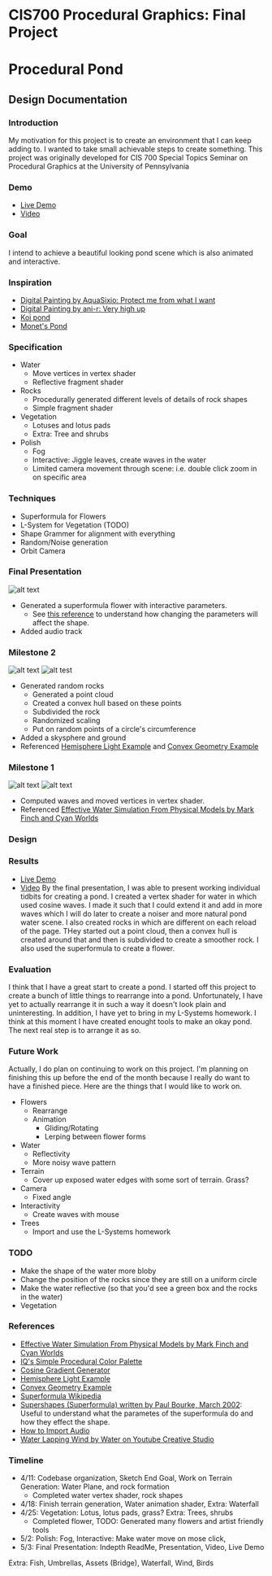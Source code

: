 # CIS700 Procedural Graphics: Final Project
# Procedural Pond

## Design Documentation
### Introduction
My motivation for this project is to create an environment that I can keep adding to. I wanted to take small achievable steps to create something. This project was originally developed for CIS 700 Special Topics Seminar on Procedural Graphics at the University of Pennsylvania

### Demo
- [Live Demo](https://eldu.github.io/Final-Project/)
- [Video](https://vimeo.com/216259878)

### Goal
I intend to achieve a beautiful looking pond scene which is also animated and interactive.

### Inspiration
- [Digital Painting by AquaSixio: Protect me from what I want](http://aquasixio.deviantart.com/art/Protect-me-from-what-I-want-311893619)
- [Digital Painting by ani-r: Very high up](http://ani-r.deviantart.com/art/Very-high-up-412864930)
- [Koi pond](http://static.boredpanda.com/blog/wp-content/uploads/2016/07/IMG_0528-p-577a423beb0db__880.jpg)
- [Monet's Pond](https://www.youtube.com/watch?v=69ks5akyFsA)

### Specification
- Water
  - Move vertices in vertex shader
  - Reflective fragment shader
- Rocks
  - Procedurally generated different levels of details of rock shapes
  - Simple fragment shader
- Vegetation
  - Lotuses and lotus pads
  - Extra: Tree and shrubs
- Polish
  - Fog
  - Interactive: Jiggle leaves, create waves in the water
  - Limited camera movement through scene: i.e. double click zoom in on specific area

### Techniques
- Superformula for Flowers
- L-System for Vegetation (TODO)
- Shape Grammer for alignment with everything
- Random/Noise generation
- Orbit Camera

### Final Presentation
![alt text][Static_Flower]

[Static_Flower]: https://github.com/eldu/Final-Project/blob/master/src/common/images/Static_Flower.png

- Generated a superformula flower with interactive parameters.
  - See [this reference](http://paulbourke.net/geometry/supershape/) to understand how changing the parameters will affect the shape.
- Added audio track

### Milestone 2
![alt text][m2_rockformation]
![alt test][m2_skybox]

[m2_rockformation]: https://github.com/eldu/Final-Project/blob/master/src/common/images/M2_RockFormation.png
[m2_skybox]:https://github.com/eldu/Final-Project/blob/master/src/common/images/M2_SkyBox.png
- Generated random rocks
  - Generated a point cloud
  - Created a convex hull based on these points
  - Subdivided the rock
  - Randomized scaling
  - Put on random points of a circle's circumference
- Added a skysphere and ground
- Referenced [Hemisphere Light Example](https://threejs.org/examples/?q=hemis#webgl_lights_hemisphere) and [Convex Geometry Example](https://threejs.org/examples/?q=convex#webgl_geometry_convex)

### Milestone 1
![alt text][m1_water]
![alt text][m1_waterWireframe]

[m1_water]: https://github.com/eldu/Final-Project/blob/master/src/common/images/M1_Water.gif "Milestone 1: Water"
[m1_waterWireframe]: https://github.com/eldu/Final-Project/blob/master/src/common/images/M1_WaterWireframe.gif "Milestone 1: Water Wireframe"
- Computed waves and moved vertices in vertex shader.
- Referenced [Effective Water Simulation From Physical Models by Mark Finch and Cyan Worlds](http://http.developer.nvidia.com/GPUGems/gpugems_ch01.html)

### Design


### Results
- [Live Demo](https://eldu.github.io/Final-Project/)
- [Video](https://vimeo.com/216259878)
By the final presentation, I was able to present working individual tidbits for creating a pond. I created a vertex shader for water in which used cosine waves. I made it such that I could extend it and add in more waves which I will do later to create a noiser and more natural pond water scene. I also created rocks in which are different on each reload of the page. THey started out a point cloud, then a convex hull is created around that and then is subdivided to create a smoother rock. I also used the superformula to create a flower.


### Evaluation
I think that I have a great start to create a pond. I started off this project to create a bunch of little things to rearrange into a pond. Unfortunately, I have yet to actually rearrange it in such a way it doesn't look plain and uninteresting. In addition, I have yet to bring in my L-Systems homework. I think at this moment I have created enought tools to make an okay pond. The next real step is to arrange it as so.


### Future Work
Actually, I do plan on continuing to work on this project. I'm planning on finishing this up before the end of the month because I really do want to have a finished piece. Here are the things that I would like to work on.
- Flowers
  - Rearrange
  - Animation
    - Gliding/Rotating
    - Lerping between flower forms
- Water
  - Reflectivity
  - More noisy wave pattern
- Terrain
  - Cover up exposed water edges with some sort of terrain. Grass?
- Camera
  - Fixed angle
- Interactivity
  - Create waves with mouse
- Trees
  - Import and use the L-Systems homework

### TODO
- Make the shape of the water more bloby
- Change the position of the rocks since they are still on a uniform circle
- Make the water reflective (so that you'd see a green box and the rocks in the water)
- Vegetation

### References
- [Effective Water Simulation From Physical Models by Mark Finch and Cyan Worlds](http://http.developer.nvidia.com/GPUGems/gpugems_ch01.html)
- [IQ's Simple Procedural Color Palette](http://www.iquilezles.org/www/articles/palettes/palettes.htm)
- [Cosine Gradient Generator](http://dev.thi.ng/gradients/)
- [Hemisphere Light Example](https://threejs.org/examples/?q=hemis#webgl_lights_hemisphere)
- [Convex Geometry Example](https://threejs.org/examples/?q=convex#webgl_geometry_convex)
- [Superformula Wikipedia](https://en.wikipedia.org/wiki/Superformula)
- [Supershapes (Superformula) written by Paul Bourke, March 2002](http://paulbourke.net/geometry/supershape/): Useful to understand what the parametes of the superformula do and how they effect the shape.
- [How to Import Audio](http://stackoverflow.com/questions/21463752/javascript-audio-object-vs-html5-audio-tag)
- [Water Lapping Wind by Water on Youtube Creative Studio](https://www.youtube.com/audiolibrary/soundeffects)

### Timeline
- 4/11: Codebase organization, Sketch End Goal, Work on Terrain Generation: Water Plane, and rock formation
  - Completed water vertex shader, rock shapes
- 4/18: Finish terrain generation, Water animation shader, Extra: Waterfall
- 4/25: Vegetation: Lotus, lotus pads, grass? Extra: Trees, shrubs
  - Completed flower, TODO: Generated many flowers and artist friendly tools
- 5/2: Polish: Fog, Interactive: Make water move on mose click, 
- 5/3: Final Presentation: Indepth ReadMe, Presentation, Video, Live Demo

Extra: Fish, Umbrellas, Assets (Bridge), Waterfall, Wind, Birds